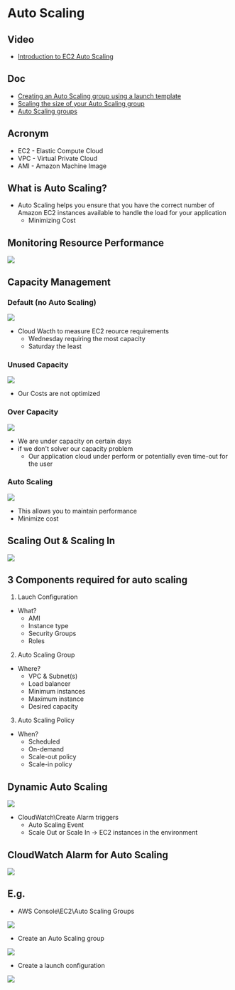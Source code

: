 # Auto Scaling

## Video
* [Introduction to EC2 Auto Scaling](https://www.aws.training/Details/Video?id=16387)

## Doc
* [Creating an Auto Scaling group using a launch template](https://docs.aws.amazon.com/autoscaling/ec2/userguide/create-asg-launch-template.html)
* [Scaling the size of your Auto Scaling group](https://docs.aws.amazon.com/autoscaling/ec2/userguide/scaling_plan.html#scaling_typesof)
* [Auto Scaling groups](https://docs.aws.amazon.com/autoscaling/ec2/userguide/AutoScalingGroup.html)

## Acronym
* EC2 - Elastic Compute Cloud
* VPC - Virtual Private Cloud
* AMI - Amazon Machine Image

## What is Auto Scaling?
* Auto Scaling helps you ensure that you have the correct
  number of Amazon EC2 instances available to handle the load
  for your application
    * Minimizing Cost

## Monitoring Resource Performance
[<img src="https://i.imgur.com/rjpzThV.png">](https://i.imgur.com/rjpzThV.png)

## Capacity Management
### Default (no Auto Scaling)

[<img src="https://i.imgur.com/orSnsMK.png">](https://i.imgur.com/orSnsMK.png)

   * Cloud Wacth to measure EC2 reource requirements
      * Wednesday requiring the most capacity
      * Saturday the least

### Unused Capacity

[<img src="https://i.imgur.com/Y0a53sq.png">](https://i.imgur.com/Y0a53sq.png)

   * Our Costs are not optimized


### Over Capacity

[<img src="https://i.imgur.com/qYbrU4T.png">](https://i.imgur.com/qYbrU4T.png)
* We are under capacity on certain days
* if we don't solver our capacity problem
  * Our application cloud under perform or potentially even time-out for the user

### Auto Scaling
[<img src="https://i.imgur.com/c8Z6nm6.png">](https://i.imgur.com/c8Z6nm6.png)
* This allows you to maintain performance
* Minimize cost

## Scaling Out & Scaling In
[<img src="https://i.imgur.com/NCSONHz.png">](https://i.imgur.com/NCSONHz.png)

## 3 Components required for auto scaling
1) Lauch Configuration
  * What?
    * AMI
    * Instance type
    * Security Groups
    * Roles

2) Auto Scaling Group
  * Where?
    * VPC & Subnet(s)
    * Load balancer
    * Minimum instances
    * Maximum instance
    * Desired capacity
    
3) Auto Scaling Policy
  * When?
    * Scheduled
    * On-demand
    * Scale-out policy
    * Scale-in policy

## Dynamic Auto Scaling
[<img src="https://i.imgur.com/03RDtqQ.png">](https://i.imgur.com/03RDtqQ.png)
* CloudWatch\Create Alarm triggers
    * Auto Scaling Event
    * Scale Out or Scale In -> EC2 instances in the environment

## CloudWatch Alarm for Auto Scaling
[<img src="https://i.imgur.com/BrkESs0.png">](https://i.imgur.com/BrkESs0.png)

## E.g.
* AWS Console\EC2\Auto Scaling Groups

[<img src="https://i.imgur.com/0VI8Xia.png">](https://i.imgur.com/0VI8Xia.png)

* Create an Auto Scaling group

[<img src="https://i.imgur.com/GM9GRUH.png">](https://i.imgur.com/GM9GRUH.png)

* Create a launch configuration

[<img src="https://i.imgur.com/9LAYo6c.png">](https://i.imgur.com/9LAYo6c.png)
